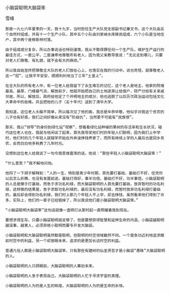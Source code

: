 小脑袋聪明大脑袋笨

雪峰


    那是一九七六年夏季的一天，我十九岁，当时担任生产大队党支部副书记兼文书，这个大队由五个自然村组成，共有十一个生产小队，其中五个小队由刘家峡水库移民组成，六个小队是当地住户，其中两个是穆斯林村落。

    由于组成成分复杂，所以办事说话也特别谨慎，我从不敢得罪任何一个生产队，维护生产运行的最佳方式，一是公平，二是谦卑地尊敬所有老人，因为我父亲教导我说：“无论走到哪儿，只要对老人们尊敬、有礼貌，就不会有大的麻烦。”

    所以我自始至终把尊敬全大队的老人们放在心上，也落实在我的行动中。说也奇怪，就尊敬老人这一“招”，让我平平安安、顺顺利利地当了三年“土皇上”。

    在全大队的所有老人中，有一位老人给我留下了永生难忘的记忆，这个老人是地主，他家的院墙最高、最厚、门楼最气派，解放前夕，他就开始把自己的土地逐渐让给佃户，财产分给有关亲戚邻居，所以，解放后，政府给他定了个开明地主的成分，他也逃脱了以后历次政治运动包括文化大革命中的劫难。并且把他的儿子（五十年代）送到了清华大学。

    我知道，这位老人头脑不简单，所以每次见了他的面，我总是毕恭毕敬，他似乎对我这个贫农的儿子也有好感，我们之间好像从来没有“阶级仇”，当然更不可能有“民族恨”。

    那天，我以“领导”的身份到绿化站“视察”，想看看绿化站种植的果树的存活率和生长状况，碰巧这位老人也在，我就与他闲谈了起来，首先我夸奖他们村的年轻人们聪明，因为我们上中学时，他们村的几个年轻人就辍学开始在外奔波挣钱养家了，而所有继续上学的人最后也是回乡务农，反而白白地多耗费了几年时光。

    没想到这位老人给我说了一句令我思维震荡的话，他说：“那些年轻人小脑袋聪明大脑袋笨！”

    “什么意思？”我不解地问他。

    他捋了一下胡子解释到：“人的一生，特别是青少年时期，首先要打基础，基础打不好，任凭你以后怎么折腾，也没有发展前途。基础打得好，事半功倍，基础打不好，功半事倍，小脑袋聪明的人总是懒于打基础，而急于求功名利禄，而大脑袋聪明的人首先要打基础，放弃暂时的功名利禄，这样做的结果是，急于求取功名利禄的，最后没有功名利禄，而暂时放弃功名利禄打基础的，最后却会得到功名利禄，我们村上那几个年轻人不上学，却去挣钱，虽然看来他们得到了许多，实际上，他们的一辈子已经毁掉了，所以我说他们是小脑袋聪明大脑袋笨。”

    “小脑袋聪明大脑袋笨”这句话就像一盏明灯从那时起一直照耀着我到现在。

    要想求得生存，只要小脑袋聪明就足够了。但是要想获得智慧和延伸生命的内涵，小脑袋越聪明越误事、越害人，必须弃绝小聪明而要专开发大脑袋。

    小脑袋聪明和大脑袋聪明虽然都是聪明，但聪明的时空领域截然不同。一个是急功近利地追求眼前时空中的利益，另一个却放眼未来，追求的是更加长远时空的利益。

    普通凡俗人都是小脑袋聪明大脑袋笨，只有那些有建树的仙圣贤哲才是小脑袋“愚昧”大脑袋聪明的人。

    小脑袋聪明的人只顾眼前，大脑袋聪明的人筹划未来。

    小脑袋聪明的人急于表现自己，大脑袋聪明的人忙于寻求宇宙的真理。

    小脑袋聪明的人为的是人生的辉煌，大脑袋聪明的人为的是生命的永恒。



